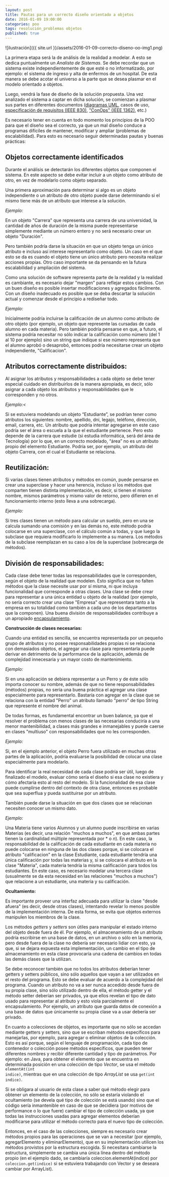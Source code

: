 ```yaml
---
layout: post
title: Pautas para un correcto diseño orientado a objetos
date: 2016-01-09 19:00:00
categories: poo
tags: resolución_problemas objetos
published: true
---
```


![ilustración]({{ site.url }}/assets/2016-01-09-correcto-diseno-oo-img1.png)

La primera etapa será la de análisis de la realidad a modelar. A esto se dedica puntualmente un _Analista de Sistemas_. Se debe recordar que un sistema existe independientemente de que esté o no informatizado, por ejemplo: el sistema de ingreso y alta de enfermos de un hospital. De esta manera se debe acotar el universo a la parte que se desea plasmar en el modelo orientado a objetos.

Luego, vendrá la fase de diseño de la solución propuesta. Una vez analizado el sistema a captar en dicha solución, se comienzan a plasmar sus partes en diferentes documentos ([diagramas UML](/poo/2016/01/08/uml.html), casos de uso, [especificación de requisitos (IEEE 830)](/assets/2016-01-09-correcto-diseno-oo-ieee830.doc), ["ConOps" (IEEE 1362)](/assets/2016-01-09-correcto-diseno-oo-ieee1362.doc), etc.)

Es necesario tener en cuenta en todo momento los principios de la POO para que el diseño sea el correcto, ya que un mal diseño conduce a programas difíciles de mantener, modificar y ampliar (problemas de escalabilidad). Para esto es necesario seguir determinadas pautas y buenas prácticas:


## Objetos correctamente identificados

Durante el análisis se detectarán los diferentes objetos que componen el sistema. En este aspecto se debe evitar incluir a un objeto como atributo de otro, en vez de modelarlo como objeto separado.

Una primera aproximación para determinar si algo es un objeto independiente o un atributo de otro objeto puede darse determinando si el mismo tiene más de un atributo que interese a la solución.

_Ejemplo:_

En un objeto "Carrera" que representa una carrera de una universidad, la cantidad de años de duración de la misma puede representarse simplemente mediante un número entero y no será necesario crear un objeto "Duración".

Pero también podría darse la situación en que un objeto tenga un único atributo e incluso así interese representarlo como objeto. Un caso en el que esto se da es cuando el objeto tiene un único atributo pero necesita realizar acciones propias. Otro caso importante se da pensando en la futura escalabilidad y ampliación del sistema.

Como una solución de software representa parte de la realidad y la realidad es cambiante, es necesario dejar "margen" para reflejar estos cambios. Con un buen diseño es posible insertar modificaciones y agregados fácilmente. Con un diseño inadecuado es posible que se deba descartar la solución actual y comenzar desde el principio a rediseñar todo.

_Ejemplo:_

Inicialmente podría incluirse la calificación de un alumno como atributo de otro objeto (por ejemplo, un objeto que represente las cursadas de cada alumno en cada materia). Pero también podría pensarse en que, a futuro, el sistema podría necesitar no sólo indicar la calificación como número (del 1 al 10 por ejemplo) sino un string que indique si ese número representa que el alumno aprobó o desaprobó, entonces podría necesitarse crear un objeto independiente, "Calificacion".

## Atributos correctamente distribuidos:

Al asignar los atributos y responsabilidades a cada objeto se debe tener especial cuidado en distribuirlos de la manera apropiada, es decir, sólo asignar a cada objeto los atributos y responsabilidades que le corresponden y no otros.

_Ejemplo:<_

Si se estuviera modelando un objeto “Estudiante”, se podrían tener como atributos los siguientes: nombre, apellido, dni, legajo, teléfono, dirección, email, carrera, etc. Un atributo que podría intentar agregarse en este caso podría ser el área o escuela a la que el estudiante pertenece. Pero esto depende de la carrera que estudie (si estudia informática, será del área de Tecnología) por lo que, en un correcto modelado, “área” no es un atributo propio del elemento Estudiante. Podría ser, por ejemplo, un atributo del objeto Carrera, con el cual el Estudiante se relaciona.


## Reutilización:

Si varias clases tienen atributos y métodos en común, puede pensarse en crear una superclase y hacer una herencia, incluso si los métodos que comparten tienen distinta implementación, es decir, si tienen el mismo nombre, mismos parámetros y mismo valor de retorno, pero difieren en el funcionamiento interno (esto lleva a una sobrecarga).

_Ejemplo:_

Si tres clases tienen un método para calcular un sueldo, pero en una se calcula sumando una comisión y en las demás no, este método podría colocarse en una superclase, con el cálculo común a todas, y que luego la subclase que requiera modificarlo lo implemente a su manera. Los métodos de la subclase reemplazan en su caso a los de la superclase (sobrecarga de métodos).


## División de responsabilidades:

Cada clase debe tener todas las responsabilidades que le corresponden, según el objeto de la realidad que modelen. Esto significa que no falten métodos que la clase necesite usar por sí misma, ni que incluya funcionalidad que corresponde a otras clases. Una clase se debe crear para representar a una única entidad u objeto de la realidad (por ejemplo, no sería correcto crear una clase "Empresa" que representara tanto a la empresa en su totalidad como también a cada uno de los departamentos que la componen). Una buena división de responsabilidades contribuye a un apropiado [encapsulamiento](/poo/2016/01/08/fundamentos-de-poo.html).

**Construcción de clases necesarias:**

Cuando una entidad es sencilla, se encuentra representada por un pequeño grupo de atributos y no posee responsabilidades propias ni se relaciona con demasiados objetos, el agregar una clase para representarla puede derivar en detrimento de la performance de la aplicación, además de complejidad innecesaria y un mayor costo de mantenimiento.

_Ejemplo:_

Si en una aplicación se debiera representar a un Perro y de éste sólo importa conocer su nombre, además de que no tiene responsabilidades (métodos) propias, no sería una buena práctica el agregar una clase especialmente para representarlo. Bastaría con agregar en la clase que se relaciona con la entidad "Perro" un atributo llamado "perro" de tipo String que represente el nombre del animal.

De todas formas, es fundamental encontrar un buen balance, ya que el resolver el problema con menos clases de las necesarias conduciría a una menor mantenibilidad, a clases más grandes e inmanejables y puede caerse en clases "multiuso" con responsabilidades que no les corresponden.

_Ejemplo:_

Si, en el ejemplo anterior, el objeto Perro fuera utilizado en muchas otras partes de la aplicación, podría evaluarse la posibilidad de colocar una clase especialmente para modelarlo.

Para identificar la real necesidad de cada clase podría ser útil, luego de finalizado el modelo, evaluar cómo sería el diseño si esa clase no existiera y cómo afectaría esto al resto del modelo. Si la funcionalidad de esa clase puede cumplirse dentro del contexto de otra clase, entonces es probable que sea superflua y pueda sustituirse por un atributo.

También puede darse la situación en que dos clases que se relacionan necesiten conocer un mismo dato.

_Ejemplo:_

Una Materia tiene varios Alumnos y un alumno puede inscribirse en varias Materias (es decir, una relación "muchos a muchos", en que ambas partes tienen la cardinalidad múltiple representada por * o _n_). En este caso, la responsabilidad de la calificación de cada estudiante en cada materia no puede colocarse en ninguna de las dos clases porque, si se colocara el atributo "calificacion" en la clase Estudiante, cada estudiante tendría una única calificación por todas las materias y, si se colocara el atributo en la clase "Materia", cada materia tendría la misma calificación para todos los estudiantes. En este caso, es necesario modelar una tercera clase (usualmente se da esta necesidad en las relaciones "muchos a muchos") que relacione a un estudiante, una materia y su calificación.


**Ocultamiento:**

Es importante proveer una interfaz adecuada para utilizar la clase "desde afuera" (es decir, desde otras clases), intentando revelar lo menos posible de la implementación interna. De esta forma, se evita que objetos externos manipulen los miembros de la clase.

Los métodos _getters_ y _setters_ son útiles para manipular el estado interno del objeto desde fuera de él. Por ejemplo, el almacenamiento de un atributo podría escribirse en una base de datos, en un archivo o sólo en la memoria, pero desde fuera de la clase no debería ser necesario lidiar con esto, ya que, si se dejara expuesta esta implementación, un cambio en el tipo de almacenamiento en esta clase provocaría una cadena de cambios en todas las demás clases que la utilizan.

Se debe reconocer también que no todos los atributos deberían tener getters y setters públicos, sino sólo aquellos que vayan a ser utilizados en el resto del programa. Esto se debe evaluar de acuerdo a la complejidad del programa. Cuando un atributo no va a ser nunca accedido desde fuera de su propia clase, sino sólo utilizado dentro de ella, el método getter y el método setter deberían ser privados, ya que ellos revelan el tipo de dato usado para representar al atributo y esto viola parcialmente el encapsulamiento. Por ejemplo, un atributo que guarda datos de conexión a una base de datos que únicamente su propia clase va a usar debería ser privado.

En cuanto a colecciones de objetos, es importante que no sólo se accedan mediante getters y setters, sino que se escriban métodos específicos para manejarlas, por ejemplo, para agregar o eliminar objetos de la colección. Esto es así porque, según el lenguaje de programación, cada tipo de contenedor o colección posee métodos específicos, que pueden tener diferentes nombres y recibir diferente cantidad y tipo de parámetros. Por ejemplo: en Java, para obtener el elemento que se encuentra en determinada posición en una colección de tipo _Vector_, se usa el método <code>elementAt(int indice)</code>, mientras que en una colección de tipo _ArrayList_ se usa <code>get(int indice)</code>.

Si se obligara al usuario de esta clase a saber qué método elegir para obtener un elemento de la colección, no sólo se estaría violando el ocultamiento (se devela qué tipo de colección se está usando) sino que el código sería inmantenible en caso de que se decidiera (por motivos de performance o lo que fuere) cambiar el tipo de colección usada, ya que todas las instrucciones usadas para agregar elementos deberían modificarse para utilizar el método correcto para el nuevo tipo de colección.

Entonces, en el caso de las colecciones, siempre es necesario crear métodos propios para las operaciones que se van a necesitar (por ejemplo, agregarElemento y eliminarElemento), que en su implementación utilicen los métodos provistos por la estructura escogida. Si necesitara cambiarse la estructura, simplemente se cambia una única línea dentro del método propio (en el ejemplo dado, se cambiaría </code>coleccion.elementAt(indice)</code> por <code>coleccion.get(indice)</code> si se estuviera trabajando con Vector y se deseara cambiar por ArrayList).
